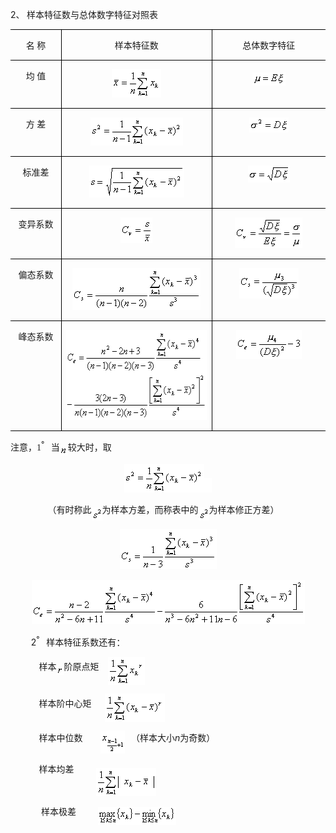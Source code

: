<div class=Section1>
<p class=MsoNormal><span lang=EN-US>2</span><span lang=ZH-CN style='font-family:
宋体_GB2312'>、</span><span lang=ZH-CN style='font-family:宋体_GB2312'> 样本特征数与总体数字特征对照表</span></p>
<table class=MsoNormalTable border=1 cellspacing=0 cellpadding=0
 style='border-collapse:collapse;border:none'>
 <tr>
  <td width=84 valign=top style='width:63.0pt;border:solid windowtext 1.0pt;
  border-left:none;padding:0mm 5.4pt 0mm 5.4pt'>
  <p class=MsoNormal align=center style='text-align:center'><span lang=ZH-CN
  style='font-family:宋体_GB2312'>名 称</span></p>
  </td>
  <td width=294 valign=top style='width:220.5pt;border:solid windowtext 1.0pt;
  border-left:none;padding:0mm 5.4pt 0mm 5.4pt'>
  <p class=MsoNormal align=center style='text-align:center'><span lang=ZH-CN
  style='font-family:宋体_GB2312'>样本特征数</span></p>
  </td>
  <td width=217 valign=top style='width:162.75pt;border-top:solid windowtext 1.0pt;
  border-left:none;border-bottom:solid windowtext 1.0pt;border-right:none;
  padding:0mm 5.4pt 0mm 5.4pt'>
  <p class=MsoNormal align=center style='text-align:center'><span lang=ZH-CN
  style='font-family:宋体_GB2312'>总体数字特征</span></p>
  </td>
 </tr>
 <tr>
  <td width=84 valign=top style='width:63.0pt;border-top:none;border-left:none;
  border-bottom:solid windowtext 1.0pt;border-right:solid windowtext 1.0pt;
  padding:0mm 5.4pt 0mm 5.4pt'>
  <p class=MsoNormal align=center style='text-align:center'><span lang=ZH-CN
  style='font-family:宋体_GB2312'>均 值</span></p>
  </td>
  <td width=294 valign=top style='width:220.5pt;border-top:none;border-left:
  none;border-bottom:solid windowtext 1.0pt;border-right:solid windowtext 1.0pt;
  padding:0mm 5.4pt 0mm 5.4pt'>
  <p class=MsoNormal align=center style='text-align:center'><sub><span
  lang=EN-US style='font-family:宋体_GB2312'><img width=79 height=45
  src="res/17e9d95da129bdd93c34fb6cc6aaaa52_5852_files/image002.gif"
  u1:shapes="_x0000_i1025"></span></sub></p>
  </td>
  <td width=217 valign=top style='width:162.75pt;border:none;border-bottom:
  solid windowtext 1.0pt;padding:0mm 5.4pt 0mm 5.4pt'>
  <p class=MsoNormal align=center style='text-align:center'><sub><span
  lang=EN-US style='font-family:宋体_GB2312'><img width=53 height=21
  src="res/17e9d95da129bdd93c34fb6cc6aaaa52_5852_files/image004.gif"
  u1:shapes="_x0000_i1026" align=absmiddle></span></sub></p>
  </td>
 </tr>
 <tr>
  <td width=84 valign=top style='width:63.0pt;border-top:none;border-left:none;
  border-bottom:solid windowtext 1.0pt;border-right:solid windowtext 1.0pt;
  padding:0mm 5.4pt 0mm 5.4pt'>
  <p class=MsoNormal align=center style='text-align:center'><span lang=ZH-CN
  style='font-family:宋体_GB2312'>方 差</span></p>
  </td>
  <td width=294 valign=top style='width:220.5pt;border-top:none;border-left:
  none;border-bottom:solid windowtext 1.0pt;border-right:solid windowtext 1.0pt;
  padding:0mm 5.4pt 0mm 5.4pt'>
  <p class=MsoNormal align=center style='text-align:center'><sub><span
  lang=EN-US style='font-family:宋体_GB2312'><img width=148 height=45
  src="res/17e9d95da129bdd93c34fb6cc6aaaa52_5852_files/image006.gif"
  u1:shapes="_x0000_i1027"></span></sub></p>
  </td>
  <td width=217 valign=top style='width:162.75pt;border:none;border-bottom:
  solid windowtext 1.0pt;padding:0mm 5.4pt 0mm 5.4pt'>
  <p class=MsoNormal align=center style='text-align:center'><sub><span
  lang=EN-US style='font-family:宋体_GB2312'><img width=63 height=24
  src="res/17e9d95da129bdd93c34fb6cc6aaaa52_5852_files/image008.gif"
  u1:shapes="_x0000_i1028"></span></sub></p>
  </td>
 </tr>
 <tr>
  <td width=84 valign=top style='width:63.0pt;border-top:none;border-left:none;
  border-bottom:solid windowtext 1.0pt;border-right:solid windowtext 1.0pt;
  padding:0mm 5.4pt 0mm 5.4pt'>
  <p class=MsoNormal align=center style='text-align:center'><span lang=ZH-CN
  style='font-family:宋体_GB2312'>标准差</span></p>
  </td>
  <td width=294 valign=top style='width:220.5pt;border-top:none;border-left:
  none;border-bottom:solid windowtext 1.0pt;border-right:solid windowtext 1.0pt;
  padding:0mm 5.4pt 0mm 5.4pt'>
  <p class=MsoNormal align=center style='text-align:center'><sub><span
  lang=EN-US style='font-family:宋体_GB2312'><img width=152 height=51
  src="res/17e9d95da129bdd93c34fb6cc6aaaa52_5852_files/image010.gif"
  u1:shapes="_x0000_i1029"></span></sub></p>
  </td>
  <td width=217 valign=top style='width:162.75pt;border:none;border-bottom:
  solid windowtext 1.0pt;padding:0mm 5.4pt 0mm 5.4pt'>
  <p class=MsoNormal align=center style='text-align:center'><sub><span
  lang=EN-US style='font-family:宋体_GB2312'><img width=67 height=27
  src="res/17e9d95da129bdd93c34fb6cc6aaaa52_5852_files/image012.gif"
  u1:shapes="_x0000_i1030"></span></sub></p>
  </td>
 </tr>
 <tr>
  <td width=84 valign=top style='width:63.0pt;border-top:none;border-left:none;
  border-bottom:solid windowtext 1.0pt;border-right:solid windowtext 1.0pt;
  padding:0mm 5.4pt 0mm 5.4pt'>
  <p class=MsoNormal align=center style='text-align:center'><span lang=ZH-CN
  style='font-family:宋体_GB2312'>变异系数</span></p>
  </td>
  <td width=294 valign=top style='width:220.5pt;border-top:none;border-left:
  none;border-bottom:solid windowtext 1.0pt;border-right:solid windowtext 1.0pt;
  padding:0mm 5.4pt 0mm 5.4pt'>
  <p class=MsoNormal align=center style='text-align:center'><sub><span
  lang=EN-US style='font-family:宋体_GB2312'><img width=51 height=41
  src="res/17e9d95da129bdd93c34fb6cc6aaaa52_5852_files/image014.gif"
  u1:shapes="_x0000_i1031"></span></sub></p>
  </td>
  <td width=217 valign=top style='width:162.75pt;border:none;border-bottom:
  solid windowtext 1.0pt;padding:0mm 5.4pt 0mm 5.4pt'>
  <p class=MsoNormal align=center style='text-align:center'><sub><span
  lang=EN-US style='font-family:宋体_GB2312'><img width=108 height=49
  src="res/17e9d95da129bdd93c34fb6cc6aaaa52_5852_files/image016.gif"
  u1:shapes="_x0000_i1032"></span></sub></p>
  </td>
 </tr>
 <tr>
  <td width=84 valign=top style='width:63.0pt;border-top:none;border-left:none;
  border-bottom:solid windowtext 1.0pt;border-right:solid windowtext 1.0pt;
  padding:0mm 5.4pt 0mm 5.4pt'>
  <p class=MsoNormal align=center style='text-align:center'><span lang=ZH-CN
  style='font-family:宋体_GB2312'>偏态系数</span></p>
  </td>
  <td width=294 valign=top style='width:220.5pt;border-top:none;border-left:
  none;border-bottom:solid windowtext 1.0pt;border-right:solid windowtext 1.0pt;
  padding:0mm 5.4pt 0mm 5.4pt'>
  <p class=MsoNormal align=center style='text-align:center'><sub><span
  lang=EN-US style='font-family:宋体_GB2312'><img width=205 height=67
  src="res/17e9d95da129bdd93c34fb6cc6aaaa52_5852_files/image018.gif"
  u1:shapes="_x0000_i1033"></span></sub></p>
  </td>
  <td width=217 valign=top style='width:162.75pt;border:none;border-bottom:
  solid windowtext 1.0pt;padding:0mm 5.4pt 0mm 5.4pt'>
  <p class=MsoNormal align=center style='text-align:center'><sub><span
  lang=EN-US style='font-family:宋体_GB2312'><img width=95 height=49
  src="res/17e9d95da129bdd93c34fb6cc6aaaa52_5852_files/image020.gif"
  u1:shapes="_x0000_i1034"></span></sub></p>
  </td>
 </tr>
 <tr>
  <td width=84 valign=top style='width:63.0pt;border-top:none;border-left:none;
  border-bottom:solid windowtext 1.0pt;border-right:solid windowtext 1.0pt;
  padding:0mm 5.4pt 0mm 5.4pt'>
  <p class=MsoNormal align=center style='text-align:center'><span lang=ZH-CN
  style='font-family:宋体_GB2312'>峰态系数</span></p>
  </td>
  <td width=294 valign=top style='width:220.5pt;border-top:none;border-left:
  none;border-bottom:solid windowtext 1.0pt;border-right:solid windowtext 1.0pt;
  padding:0mm 5.4pt 0mm 5.4pt'>
  <p class=MsoNormal align=center style='text-align:center'><sub><span
  lang=EN-US style='font-family:宋体_GB2312'><img width=256 height=144
  src="res/17e9d95da129bdd93c34fb6cc6aaaa52_5852_files/image022.gif"
  u1:shapes="_x0000_i1045"></span></sub></p>
  </td>
  <td width=217 valign=top style='width:162.75pt;border:none;border-bottom:
  solid windowtext 1.0pt;padding:0mm 5.4pt 0mm 5.4pt'>
  <p class=MsoNormal align=center style='text-align:center'><sub><span
  lang=EN-US style='font-family:宋体_GB2312'><img width=105 height=47
  src="res/17e9d95da129bdd93c34fb6cc6aaaa52_5852_files/image024.gif"
  u1:shapes="_x0000_i1046"></span></sub></p>
  </td>
 </tr>
</table>
<p class=MsoNormal><span lang=ZH-CN style='font-family:宋体_GB2312'>注意，</span><span
lang=EN-US style='font-family:宋体_GB2312'>1</span><sup><span lang=EN-US>°</span></sup><span
lang=EN-US style='font-family:宋体_GB2312'>&nbsp;&nbsp; </span><span lang=ZH-CN
style='font-family:宋体_GB2312'>当</span><sub><span lang=EN-US style='font-family:
宋体_GB2312'><img width=13 height=15
src="res/17e9d95da129bdd93c34fb6cc6aaaa52_5852_files/image026.gif"
u1:shapes="_x0000_i1047" align=absmiddle></span></sub><span lang=ZH-CN
style='font-family:宋体_GB2312'>较大时，取</span></p>
<p class=MsoNormal align=center style='text-align:center'><sub><span
lang=EN-US style='font-family:宋体_GB2312'><img width=128 height=45
src="res/17e9d95da129bdd93c34fb6cc6aaaa52_5852_files/image028.gif"
u1:shapes="_x0000_i1048"><img width=12 height=23
src="res/17e9d95da129bdd93c34fb6cc6aaaa52_5852_files/image030.gif"
u1:shapes="_x0000_i1049"></span></sub></p>
<p class=MsoNormal><span lang=EN-US style='font-family:宋体_GB2312'>&nbsp;&nbsp;&nbsp;&nbsp;&nbsp;&nbsp;&nbsp;&nbsp;&nbsp;&nbsp;&nbsp;&nbsp;&nbsp;&nbsp;&nbsp;&nbsp;
</span><span lang=ZH-CN style='font-family:宋体_GB2312'>（有时称此</span><sub><span
lang=EN-US style='font-family:宋体_GB2312'><img width=17 height=21
src="res/17e9d95da129bdd93c34fb6cc6aaaa52_5852_files/image032.gif"
u1:shapes="_x0000_i1050" align=absmiddle></span></sub><span lang=ZH-CN
style='font-family:宋体_GB2312'>为样本方差，而称表中的</span><sub><span lang=EN-US
style='font-family:宋体_GB2312'><img width=17 height=21
src="res/17e9d95da129bdd93c34fb6cc6aaaa52_5852_files/image033.gif"
u1:shapes="_x0000_i1051" align=absmiddle></span></sub><span lang=ZH-CN
style='font-family:宋体_GB2312'>为样本修正方差）</span></p>
<p class=MsoNormal align=center style='text-align:center'><sub><span
lang=EN-US style='font-family:宋体_GB2312'><img width=155 height=64
src="res/17e9d95da129bdd93c34fb6cc6aaaa52_5852_files/image035.gif"
u1:shapes="_x0000_i1052"></span></sub></p>
<p class=MsoNormal align=center style='text-align:center'><sub><span
lang=EN-US style='font-family:宋体_GB2312'><img width=437 height=71
src="res/17e9d95da129bdd93c34fb6cc6aaaa52_5852_files/image037.gif"
u1:shapes="_x0000_i1053"></span></sub></p>
<p class=MsoNormal><span lang=EN-US style='font-family:宋体_GB2312'>&nbsp;&nbsp;&nbsp;&nbsp;&nbsp;
</span><span lang=EN-US>&nbsp;&nbsp;&nbsp;2<sup>°</sup></span><span lang=EN-US
style='font-family:宋体_GB2312'>&nbsp;&nbsp; </span><span lang=ZH-CN
style='font-family:宋体_GB2312'>样本特征系数还有：</span></p>
<p class=MsoNormal><span lang=EN-US style='font-family:宋体_GB2312'>&nbsp;&nbsp;&nbsp;&nbsp;&nbsp;&nbsp;&nbsp;&nbsp;&nbsp;&nbsp;&nbsp;&nbsp;
</span><span lang=ZH-CN style='font-family:宋体_GB2312'>样本</span><i><sub><span
lang=EN-US style='font-family:宋体_GB2312'><img width=12 height=13
src="res/17e9d95da129bdd93c34fb6cc6aaaa52_5852_files/image039.gif"
u1:shapes="_x0000_i1054" align=absmiddle></span></sub></i><span lang=ZH-CN
style='font-family:宋体_GB2312'>阶原点矩</span><span lang=EN-US style='font-family:
宋体_GB2312'>&nbsp;&nbsp;&nbsp; <sub><img width=59 height=45
src="res/17e9d95da129bdd93c34fb6cc6aaaa52_5852_files/image041.gif"
u1:shapes="_x0000_i1055" align=absmiddle></sub></span></p>
<p class=MsoNormal><span lang=EN-US style='font-family:宋体_GB2312'>&nbsp;&nbsp;&nbsp;&nbsp;&nbsp;&nbsp;&nbsp;&nbsp;&nbsp;&nbsp;&nbsp;&nbsp;
</span><span lang=ZH-CN style='font-family:宋体_GB2312'>样本阶中心矩</span><span
lang=EN-US style='font-family:宋体_GB2312'>&nbsp;&nbsp;&nbsp;&nbsp;&nbsp; <sub><img
width=96 height=45
src="res/17e9d95da129bdd93c34fb6cc6aaaa52_5852_files/image043.gif"
u1:shapes="_x0000_i1056" align=absmiddle></sub></span></p>
<p class=MsoNormal><span lang=EN-US style='font-family:宋体_GB2312'>&nbsp;&nbsp;&nbsp;&nbsp;&nbsp;&nbsp;&nbsp;&nbsp;&nbsp;&nbsp;&nbsp;&nbsp;
</span><span lang=ZH-CN style='font-family:宋体_GB2312'>样本中位数</span><span
lang=EN-US style='font-family:宋体_GB2312'>&nbsp;&nbsp;&nbsp;&nbsp;&nbsp;&nbsp;&nbsp;
<sub><img width=39 height=37
src="res/17e9d95da129bdd93c34fb6cc6aaaa52_5852_files/image045.gif"
u1:shapes="_x0000_i1057" align=absmiddle></sub>&nbsp;&nbsp;&nbsp;</span><span
lang=ZH-CN style='font-family:宋体_GB2312'>（样本大小</span><i><span lang=EN-US>n</span></i><span
lang=ZH-CN style='font-family:宋体_GB2312'>为奇数）</span></p>
<p class=MsoNormal><span lang=EN-US style='font-family:宋体_GB2312'>&nbsp;&nbsp;&nbsp;&nbsp;&nbsp;&nbsp;&nbsp;&nbsp;&nbsp;&nbsp;&nbsp;&nbsp;
</span><span lang=ZH-CN style='font-family:宋体_GB2312'>样本均差</span><span
lang=EN-US style='font-family:宋体_GB2312'>&nbsp;&nbsp;&nbsp;&nbsp;&nbsp;&nbsp;&nbsp;&nbsp;&nbsp;
<sub><img width=96 height=45
src="res/17e9d95da129bdd93c34fb6cc6aaaa52_5852_files/image047.gif"
u1:shapes="_x0000_i1058" align=texttop></sub></span></p>
<p class=MsoNormal><span lang=EN-US style='font-family:宋体_GB2312'>&nbsp;&nbsp;&nbsp;&nbsp;&nbsp;&nbsp;&nbsp;&nbsp;&nbsp;&nbsp;&nbsp;&nbsp;&nbsp;
</span><span lang=ZH-CN style='font-family:宋体_GB2312'>样本极差</span><span
lang=EN-US style='font-family:宋体_GB2312'>&nbsp;&nbsp;&nbsp;&nbsp;&nbsp;&nbsp;&nbsp;&nbsp;&nbsp;
<sub><img width=125 height=29
src="res/17e9d95da129bdd93c34fb6cc6aaaa52_5852_files/image049.gif"
u1:shapes="_x0000_i1059" align=absmiddle></sub></span></p>
</div>